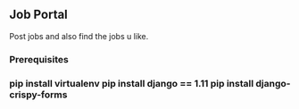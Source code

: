 <h2> Job Portal  </h2>

Post jobs and also find the jobs u like.

<h3> Prerequisites <h3>
  
  pip install virtualenv
  pip install django == 1.11
  pip install django-crispy-forms
